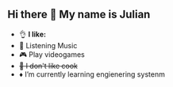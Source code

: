 ## Hi there 👋 My name is Julian

- 👌 **I like:**
- 🎵 Listening Music
- 🎮 Play videogames
- ~~🍳 I don't like cook~~
- ♦️ I’m currently learning engienering systenm



